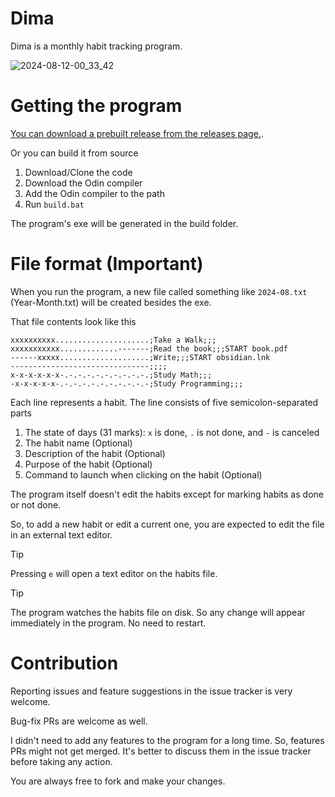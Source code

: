 # Dima

Dima is a monthly habit tracking program.

![2024-08-12-00_33_42](https://github.com/user-attachments/assets/37dae771-f83f-4cfd-bfdb-9053b0f1aa28)



# Getting the program

[You can download a prebuilt release from the releases page.](https://github.com/thabetx/dima/releases).

Or you can build it from source
1. Download/Clone the code
2. Download the Odin compiler
3. Add the Odin compiler to the path
4. Run `build.bat`

The program's exe will be generated in the build folder.

# File format (Important)
When you run the program, a new file called something like `2024-08.txt` (Year-Month.txt) will be created besides the exe.

That file contents look like this
```
xxxxxxxxxx.....................;Take a Walk;;;
xxxxxxxxxxx.............-------;Read the book;;;START book.pdf
------xxxxx....................;Write;;;START obsidian.lnk
-------------------------------;;;;
x-x-x-x-x-x-.-.-.-.-.-.-.-.-.-.;Study Math;;;
-x-x-x-x-x-.-.-.-.-.-.-.-.-.-.-;Study Programming;;;
```

Each line represents a habit. The line consists of five semicolon-separated parts
1. The state of days (31 marks): `x` is done, `.` is not done, and `-` is canceled
2. The habit name (Optional)
3. Description of the habit (Optional)
4. Purpose of the habit (Optional)
5. Command to launch when clicking on the habit (Optional)

The program itself doesn't edit the habits except for marking habits as done or not done.

So, to add a new habit or edit a current one, you are expected to edit the file in an external text editor.

> [!Tip]
> Pressing `e` will open a text editor on the habits file.

> [!Tip]
> The program watches the habits file on disk. So any change will appear immediately in the program. No need to restart.

# Contribution
Reporting issues and feature suggestions in the issue tracker is very welcome.

Bug-fix PRs are welcome as well.

I didn't need to add any features to the program for a long time. So, features PRs might not get merged. It's better to discuss them in the issue tracker before taking any action.

You are always free to fork and make your changes.
